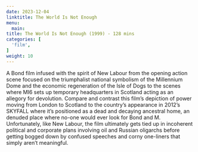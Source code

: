 ```yaml
---
date: 2023-12-04
linktitle: The World Is Not Enough
menu:
  main:
title: The World Is Not Enough (1999) - 128 mins
categories: [
  'film',
]
weight: 10
---
```


A Bond film infused with the spirit of New Labour from the opening action scene focused on the triumphalist national symbolism of the Millennium Dome and the economic regeneration of the Isle of Dogs to the scenes where MI6 sets up temporary headquarters in Scotland acting as an allegory for devolution. Compare and contrast this film’s depiction of power moving from London to Scotland to the country’s appearance in 2012’s SKYFALL where it’s positioned as a dead and decaying ancestral home, an denuded place where no-one would ever look for Bond and M. Unfortunately, like New Labour, the film ultimately gets tied up in incoherent political and corporate plans involving oil and Russian oligarchs before getting bogged down by confused speeches and corny one-liners that simply aren’t meaningful. 
